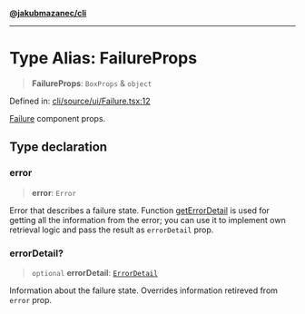[**@jakubmazanec/cli**](../README.md)

---

# Type Alias: FailureProps

> **FailureProps**: `BoxProps` & `object`

Defined in:
[cli/source/ui/Failure.tsx:12](https://github.com/jakubmazanec/tools/blob/b70ba93afff7f67760159378262d2c0b19cfed9e/packages/cli/source/ui/Failure.tsx#L12)

[Failure](../functions/Failure.md) component props.

## Type declaration

### error

> **error**: `Error`

Error that describes a failure state. Function [getErrorDetail](../functions/getErrorDetail.md) is
used for getting all the information from the error; you can use it to implement own retrieval logic
and pass the result as `errorDetail` prop.

### errorDetail?

> `optional` **errorDetail**: [`ErrorDetail`](ErrorDetail.md)

Information about the failure state. Overrides information retireved from `error` prop.
